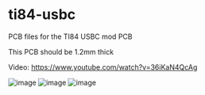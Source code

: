 # ti84-usbc
PCB files for the TI84 USBC mod PCB

This PCB should be 1.2mm thick

Video: https://www.youtube.com/watch?v=36iKaN4QcAg

![image](https://github.com/lightcreations/ti84-usbc/assets/99298308/8aeb10d8-16e0-4114-8b04-6f97a47ab83f)
![image](https://github.com/lightcreations/ti84-usbc/assets/99298308/fe07dcd5-de46-45b1-8fee-5497c2b5bded)
![image](https://github.com/lightcreations/ti84-usbc/assets/99298308/c386cce5-c49f-4c57-abb2-0d3e87e9d4c9)
